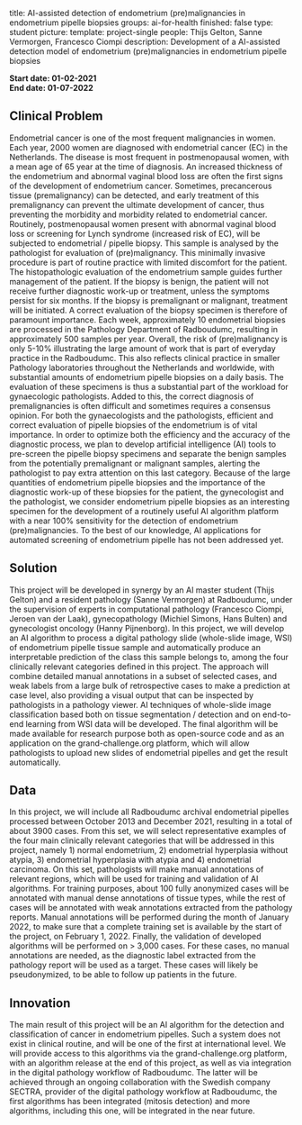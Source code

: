 title: AI-assisted detection of endometrium (pre)malignancies in endometrium pipelle biopsies
groups: ai-for-health
finished: false
type: student
picture: 
template: project-single
people: Thijs Gelton, Sanne Vermorgen, Francesco Ciompi
description: Development of a AI-assisted detection model of endometrium (pre)malignancies in endometrium pipelle biopsies

**Start date: 01-02-2021** <br>
**End date: 01-07-2022**

## Clinical Problem
Endometrial cancer is one of the most frequent malignancies in women. Each year, 2000 women are diagnosed with endometrial cancer (EC) in the Netherlands. The disease is most frequent in postmenopausal women, with a mean age of 65 year at the time of diagnosis. An increased thickness of the endometrium and abnormal vaginal blood loss are often the first signs of the development of endometrium cancer. Sometimes, precancerous tissue (premalignancy) can be detected, and early treatment of this premalignancy can prevent the ultimate development of cancer, thus preventing the morbidity and morbidity related to endometrial cancer. 
Routinely, postmenopausal women present with abnormal vaginal blood loss or screening for Lynch syndrome (increased risk of EC), will be subjected to endometrial / pipelle biopsy. This sample is analysed by the pathologist for evaluation of (pre)malignancy. This minimally invasive procedure is part of routine practice with limited discomfort for the patient. 
The histopathologic evaluation of the endometrium sample guides further management of the patient. If the biopsy is benign, the patient will not receive further diagnostic work-up or treatment, unless the symptoms persist for six months. If the biopsy is premalignant or malignant, treatment will be initiated. A correct evaluation of the biopsy specimen is therefore of paramount importance.
Each week, approximately 10 endometrial biopsies are processed in the Pathology Department of Radboudumc, resulting in approximately 500 samples per year. Overall, the risk of (pre)malignancy is only 5-10% illustrating the large amount of work that is part of everyday practice in the Radboudumc. This also reflects clinical practice in smaller Pathology laboratories throughout the Netherlands and worldwide, with substantial amounts of endometrium pipelle biopsies on a daily basis. The evaluation of these specimens is thus a substantial part of the workload for gynaecologic pathologists. Added to this, the correct diagnosis of premalignancies is often difficult and sometimes requires a consensus opinion. 
For both the gynaecologists and the pathologists, efficient and correct evaluation of pipelle biopsies of the endometrium is of vital importance. In order to optimize both the efficiency and the accuracy of the diagnostic process, we plan to develop  artificial intelligence (AI) tools  to pre-screen the pipelle biopsy specimens and separate the benign samples from the potentially premalignant or malignant samples, alerting the pathologist to pay extra attention on this last category.
Because of the large quantities of endometrium pipelle biopsies and the importance of the diagnostic work-up of these biopsies for the patient, the gynecologist and the pathologist, we consider endometrium pipelle biopsies as an interesting specimen for the development of a routinely useful AI algorithm platform with a near 100% sensitivity for the detection of endometrium (pre)malignancies. To the best of our knowledge, AI applications for automated screening of endometrium pipelle has not been addressed yet.

## Solution
This project will be developed in synergy by an AI master student (Thijs Gelton) and a resident pathology (Sanne Vermorgen) at Radboudumc, under the supervision of experts in computational pathology (Francesco Ciompi, Jeroen van der Laak), gynecopathology (Michiel Simons, Hans Bulten) and gynecologist oncology (Hanny Pijnenborg). 
In this project, we will develop an AI algorithm to process a digital pathology slide (whole-slide image, WSI) of endometrium pipelle tissue sample and automatically produce an interpretable prediction of the class this sample belongs to, among the four clinically relevant categories defined in this project. The approach will combine detailed manual annotations in a subset of selected cases, and weak labels from a large bulk of retrospective cases to make a prediction at case level, also providing a visual output that can be inspected by pathologists in a pathology viewer. AI techniques of whole-slide image classification based both on tissue segmentation / detection and on end-to-end learning from WSI data will be developed. The final algorithm will be made available for research purpose both as open-source code and as an application on the grand-challenge.org platform, which will allow pathologists to upload new slides of endometrial pipelles and get the result automatically.

## Data
In this project, we will include all Radboudumc archival endometrial pipelles processed between October 2013 and December 2021, resulting in a total of about  3900 cases. From this set, we will select representative examples of the four main clinically relevant categories that will be addressed in this project, namely 1) normal endometrium, 2) endometrial hyperplasia without atypia, 3) endometrial hyperplasia with atypia and 4) endometrial carcinoma. On this set, pathologists will make manual annotations of relevant regions, which will be used for training and validation of AI algorithms. For training purposes, about 100 fully anonymized cases will be annotated with manual dense annotations of tissue types, while the rest of cases will be annotated with weak annotations extracted from the pathology reports. Manual annotations will be performed during the month of January 2022, to make sure that a complete training set is available by the start of the project, on February 1, 2022. Finally, the validation of developed algorithms will be performed on > 3,000 cases. For these cases, no manual annotations are needed, as the diagnostic label extracted from the pathology report will be used as a target. These cases will likely be pseudonymized, to be able to follow up patients in the future.

## Innovation
The main result of this project will be an AI algorithm for the detection and classification of cancer in endometrium pipelles. Such a system does not exist in clinical routine, and will be one of the first at international level. We will provide access to this algorithms via the grand-challenge.org platform, with an algorithm release at the end of this project, as well as via integration in the digital pathology workflow of Radboudumc. The latter will be achieved through an ongoing collaboration with the Swedish company SECTRA, provider of the digital pathology workflow at Radboudumc, the first algorithms has been integrated (mitosis detection) and more algorithms, including this one, will be integrated in the near future.
